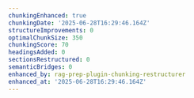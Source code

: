 ```yaml
---
chunkingEnhanced: true
chunkingDate: '2025-06-28T16:29:46.164Z'
structureImprovements: 0
optimalChunkSize: 350
chunkingScore: 70
headingsAdded: 0
sectionsRestructured: 0
semanticBridges: 0
enhanced_by: rag-prep-plugin-chunking-restructurer
enhanced_at: '2025-06-28T16:29:46.164Z'
---
```


